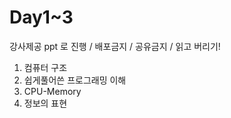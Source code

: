 # Day1~3

강사제공 ppt 로 진행 / 배포금지 / 공유금지 / 읽고 버리기!

1. 컴퓨터 구조
2. 쉽게풀어쓴 프로그래밍 이해
3. CPU-Memory
4. 정보의 표현
